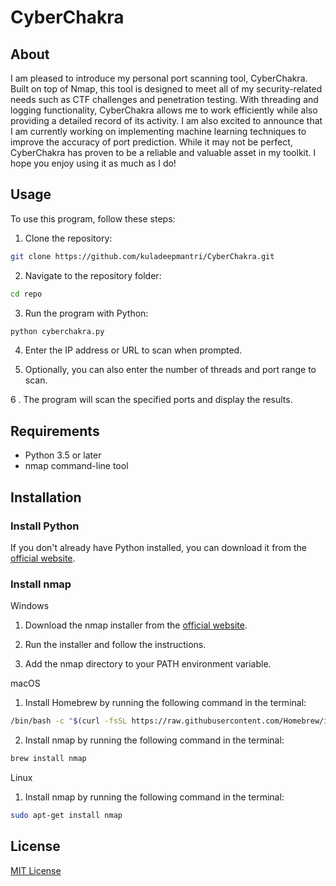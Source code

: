 # CyberChakra

## About

I am pleased to introduce my personal port scanning tool, CyberChakra. Built on top of Nmap, this tool is designed to meet all of my security-related needs such as CTF challenges and penetration testing. With threading and logging functionality, CyberChakra allows me to work efficiently while also providing a detailed record of its activity. I am also excited to announce that I am currently working on implementing machine learning techniques to improve the accuracy of port prediction. While it may not be perfect, CyberChakra has proven to be a reliable and valuable asset in my toolkit. I hope you enjoy using it as much as I do!

## Usage

To use this program, follow these steps:

1. Clone the repository:

```bash
git clone https://github.com/kuladeepmantri/CyberChakra.git
```

2. Navigate to the repository folder:

```bash
cd repo
```

3. Run the program with Python:

```bash
python cyberchakra.py
```

4. Enter the IP address or URL to scan when prompted.

5. Optionally, you can also enter the number of threads and port range to scan.

6 . The program will scan the specified ports and display the results.

## Requirements

- Python 3.5 or later
- nmap command-line tool

## Installation

### Install Python

If you don't already have Python installed, you can download it from the [official website](https://www.python.org/downloads/).

### Install nmap

Windows

1. Download the nmap installer from the [official website](https://nmap.org/download.html#windows).

2. Run the installer and follow the instructions.

3. Add the nmap directory to your PATH environment variable.


macOS

1. Install Homebrew by running the following command in the terminal:

```bash
/bin/bash -c "$(curl -fsSL https://raw.githubusercontent.com/Homebrew/install/HEAD/install.sh)"
```

2. Install nmap by running the following command in the terminal:

```bash
brew install nmap
```

Linux

1. Install nmap by running the following command in the terminal:

```bash
sudo apt-get install nmap
```

## License

[MIT License](https://choosealicense.com/licenses/mit/)
